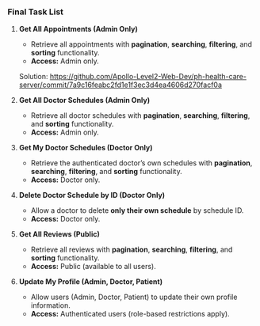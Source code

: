 ### **Final Task List**

1. **Get All Appointments (Admin Only)**

   * Retrieve all appointments with **pagination**, **searching**, **filtering**, and **sorting** functionality.
   * **Access:** Admin only.

   Solution: https://github.com/Apollo-Level2-Web-Dev/ph-health-care-server/commit/7a9c16feabc2fd1e1f3ec3d4ea4606d270facf0a

2. **Get All Doctor Schedules (Admin Only)**

   * Retrieve all doctor schedules with **pagination**, **searching**, **filtering**, and **sorting** functionality.
   * **Access:** Admin only.

3. **Get My Doctor Schedules (Doctor Only)**

   * Retrieve the authenticated doctor’s own schedules with **pagination**, **searching**, **filtering**, and **sorting** functionality.
   * **Access:** Doctor only.

4. **Delete Doctor Schedule by ID (Doctor Only)**

   * Allow a doctor to delete **only their own schedule** by schedule ID.
   * **Access:** Doctor only.

5. **Get All Reviews (Public)**

   * Retrieve all reviews with **pagination**, **searching**, **filtering**, and **sorting** functionality.
   * **Access:** Public (available to all users).

6. **Update My Profile (Admin, Doctor, Patient)**

   * Allow users (Admin, Doctor, Patient) to update their own profile information.
   * **Access:** Authenticated users (role-based restrictions apply).
